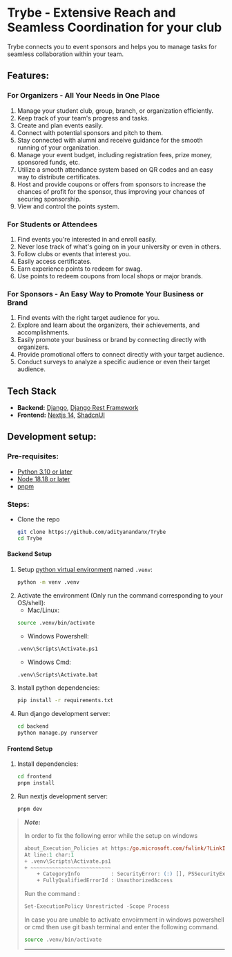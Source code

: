 # Trybe - Extensive Reach and Seamless Coordination for your club
Trybe connects you to event sponsors and helps you to manage tasks for seamless collaboration within your team. 


## Features:
### For Organizers - All Your Needs in One Place
1. Manage your student club, group, branch, or organization efficiently.
2. Keep track of your team's progress and tasks.
3. Create and plan events easily.
4. Connect with potential sponsors and pitch to them.
5. Stay connected with alumni and receive guidance for the smooth running of your organization.
6. Manage your event budget, including registration fees, prize money, sponsored funds, etc.
7. Utilize a smooth attendance system based on QR codes and an easy way to distribute certificates.
8. Host and provide coupons or offers from sponsors to increase the chances of profit for the sponsor, thus improving your chances of securing sponsorship.
9. View and control the points system.

### For Students or Attendees
1. Find events you're interested in and enroll easily.
2. Never lose track of what's going on in your university or even in others.
3. Follow clubs or events that interest you.
4. Easily access certificates.
5. Earn experience points to redeem for swag.
6. Use points to redeem coupons from local shops or major brands.

### For Sponsors - An Easy Way to Promote Your Business or Brand
1. Find events with the right target audience for you.
2. Explore and learn about the organizers, their achievements, and accomplishments.
3. Easily promote your business or brand by connecting directly with organizers.
4. Provide promotional offers to connect directly with your target audience.
5. Conduct surveys to analyze a specific audience or even their target audience.


## Tech Stack
- **Backend:** [Django](https://www.djangoproject.com/), [Django Rest Framework](https://www.django-rest-framework.org/)
- **Frontend:** [Nextjs 14](https://nextjs.org/), [ShadcnUI](https://ui.shadcn.com/)

## Development setup:
### Pre-requisites:
- [Python 3.10 or later](https://www.python.org/downloads/)
- [Node 18.18 or later](https://nodejs.org/en/download/package-manager/current)
- [pnpm](https://pnpm.io/installation)

### Steps:
- Clone the repo
    ```bash
    git clone https://github.com/adityanandanx/Trybe
    cd Trybe
    ```
#### Backend Setup
1. Setup [python virtual environment](https://docs.python.org/3/library/venv.html#creating-virtual-environments) named `.venv`:
    ```bash
    python -m venv .venv
    ```
2. Activate the environment (Only run the command corresponding to your OS/shell):
    - Mac/Linux:
    ```bash
    source .venv/bin/activate
    ```
    - Windows Powershell:
    ```bash
    .venv\Scripts\Activate.ps1
    ```
    - Windows Cmd:
    ```bash
    .venv\Scripts\Activate.bat
    ```
3. Install python dependencies:
    ```bash
    pip install -r requirements.txt
    ```
4. Run django development server:
    ```bash
    cd backend
    python manage.py runserver
    ```

#### Frontend Setup
1. Install dependencies:
    ```bash
    cd frontend
    pnpm install
    ```
2. Run nextjs development server:
    ```bash
    pnpm dev
    ```

> **_Note:_**
>
> In order to fix the following error while the setup on windows
> ```ps
> about_Execution_Policies at https:/go.microsoft.com/fwlink/?LinkID=135170.
> At line:1 char:1
> + .venv\Scripts\Activate.ps1
> + ~~~~~~~~~~~~~~~~~~~~~~~~~~
>     + CategoryInfo          : SecurityError: (:) [], PSSecurityException
>     + FullyQualifiedErrorId : UnauthorizedAccess 
> ```
> Run the command :
> ```ps
> Set-ExecutionPolicy Unrestricted -Scope Process
> ```
> In case you are unable to activate envoirnment in windows powershell or cmd then use git bash terminal and enter the following command.
>```bash
>source .venv/bin/activate
>```
> ***
